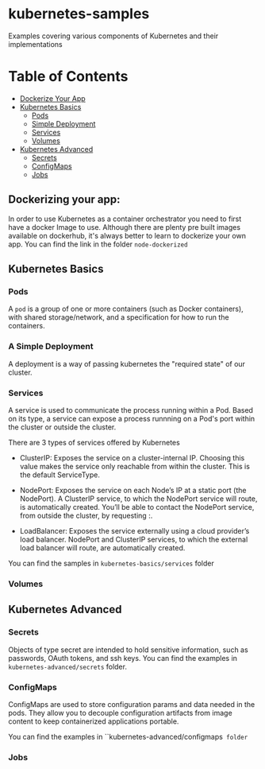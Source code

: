 # kubernetes-samples
Examples covering various components of Kubernetes and their implementations

Table of Contents
====================

  * [Dockerize Your App](#dockerizing-your-app)
  * [Kubernetes Basics](#kubernetes-basics)
    * [Pods](#pods)
    * [Simple Deployment](#a-simple-deployment)
    * [Services](#services)
    * [Volumes](#volumes)
  * [Kubernetes Advanced](#command-line-interface)
    * [Secrets](#secrets)
    * [ConfigMaps](#configmaps)
    * [Jobs](#jobs)

## Dockerizing your app:

In order to use Kubernetes as a container orchestrator you need to first have a docker Image to use. Although there are plenty pre built images available on dockerhub, it's always better to learn to dockerize your own app. You can find the link in the folder `node-dockerized`

## Kubernetes Basics

### Pods
A `pod` is a group of one or more containers (such as Docker containers), with shared storage/network, and a specification for how to run the containers.

### A Simple Deployment

A deployment is a way of passing kubernetes the "required state" of our cluster.

### Services

A service is used to communicate the process running within a Pod. Based on its type, a service can expose a process runnning on a Pod's port within the cluster or outside the cluster.

There are 3 types of services offered by Kubernetes

- ClusterIP: Exposes the service on a cluster-internal IP. Choosing this value makes the service only reachable from within the cluster. This is the default ServiceType.

- NodePort: Exposes the service on each Node’s IP at a static port (the NodePort). A ClusterIP service, to which the NodePort service will route, is automatically created. You’ll be able to contact the NodePort service, from outside the cluster, by requesting <NodeIP>:<NodePort>.

- LoadBalancer: Exposes the service externally using a cloud provider’s load balancer. NodePort and ClusterIP services, to which the external load balancer will route, are automatically created.

You can find the samples in `kubernetes-basics/services` folder

### Volumes



## Kubernetes Advanced

### Secrets
Objects of type secret are intended to hold sensitive information, such as passwords, OAuth tokens, and ssh keys. You can find the examples in `kubernetes-advanced/secrets` folder.

### ConfigMaps
ConfigMaps are used to store configuration params and data needed in the pods. They allow you to decouple configuration artifacts from image content to keep containerized applications portable.

You can find the examples in ``kubernetes-advanced/configmaps` folder`
### Jobs

